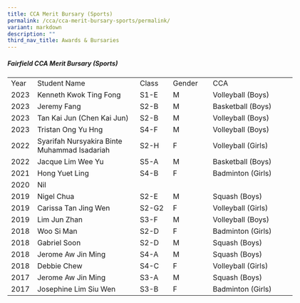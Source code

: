 ```yaml
---
title: CCA Merit Bursary (Sports)
permalink: /cca/cca-merit-bursary-sports/permalink/
variant: markdown
description: ""
third_nav_title: Awards & Bursaries
---
```

##### **Fairfield CCA Merit Bursary (Sports)**<br>

<table style="border-collapse:
 collapse;width:480pt" width="623" cellspacing="0" cellpadding="0" border="0"><colgroup><col style="mso-width-source:userset;mso-width-alt:1609;width:33pt" width="44"> <col style="mso-width-source:userset;mso-width-alt:11190;width:230pt" width="306"> <col style="mso-width-source:userset;mso-width-alt:2560;width:65pt" width="70"> <col style="mso-width-source:userset;mso-width-alt:3145;width:65pt" width="86"> <col style="mso-width-source:userset;mso-width-alt:4278;width:190pt" width="117"></colgroup><tbody><tr style="height:15.0pt" height="20"><td style="height:15.0pt;width:33pt" width="44" class="xl67" height="20">Year</td><td style="border-left:none;width:230pt" width="306" class="xl67">Student Name</td><td style="border-left:none;width:53pt" width="70" class="xl67">Class</td><td style="border-left:none;width:65pt" width="86" class="xl67">Gender</td><td style="border-left:none;width:88pt" width="117" class="xl67">CCA</td></tr><tr style="height:15.0pt" height="20"><td style="height:15.0pt;border-top:none" class="xl66" height="20">2023</td><td style="border-top:none;border-left:none" class="xl68">Kenneth Kwok Ting Fong</td><td style="border-top:none;border-left:none" class="xl68">S1-E</td><td style="border-top:none;border-left:none;width:65pt" width="86" class="xl69">M</td><td style="border-top:none;border-left:none" class="xl71">Volleyball (Boys)</td></tr><tr style="height:15.0pt" height="20"><td style="height:15.0pt;border-top:none" class="xl66" height="20">2023</td><td style="border-top:none;border-left:none" class="xl68">Jeremy Fang</td><td style="border-top:none;border-left:none" class="xl68">S2-B</td><td style="border-top:none;border-left:none" class="xl68">M</td><td style="border-top:none;border-left:none" class="xl71">Basketball (Boys)</td></tr><tr style="height:15.0pt" height="20"><td style="height:15.0pt;border-top:none" class="xl66" height="20">2023</td><td style="border-top:none;border-left:none" class="xl68">Tan Kai Jun (Chen Kai Jun)</td><td style="border-top:none;border-left:none" class="xl68">S2-B</td><td style="border-top:none;border-left:none" class="xl68">M</td><td style="border-top:none;border-left:none" class="xl71">Volleyball (Boys)</td></tr><tr style="height:15.0pt" height="20"><td style="height:15.0pt;border-top:none" class="xl66" height="20">2023</td><td style="border-top:none;border-left:none" class="xl68">Tristan Ong Yu Hng</td><td style="border-top:none;border-left:none" class="xl66">S4-F</td><td style="border-top:none;border-left:none" class="xl66">M</td><td style="border-top:none;border-left:none" class="xl71">Volleyball (Boys)</td></tr><tr style="height:15.0pt" height="20"><td style="height:15.0pt;border-top:none" class="xl66" height="20">2022</td><td style="border-top:none;border-left:none" class="xl68">Syarifah Nursyakira Binte Muhammad Isadariah</td><td style="border-top:none;border-left:none" class="xl66">S2-H</td><td style="border-top:none;border-left:none" class="xl66">F</td><td style="border-top:none;border-left:none" class="xl71">Volleyball (Girls)</td></tr><tr style="height:15.0pt" height="20"><td style="height:15.0pt;border-top:none" class="xl66" height="20">2022</td><td style="border-top:none;border-left:none" class="xl68">Jacque Lim Wee Yu</td><td style="border-top:none;border-left:none" class="xl66">S5-A</td><td style="border-top:none;border-left:none" class="xl66">M</td><td style="border-top:none;border-left:none" class="xl71">Basketball (Boys)</td></tr><tr style="height:15.0pt" height="20"><td style="height:15.0pt;border-top:none" class="xl66" height="20">2021</td><td style="border-top:none;border-left:none" class="xl68">Hong Yuet Ling</td><td style="border-top:none;border-left:none" class="xl66">S4-B</td><td style="border-top:none;border-left:none" class="xl66">F</td><td style="border-top:none;border-left:none" class="xl71">Badminton (Girls)</td></tr><tr style="height:15.0pt" height="20"><td style="height:15.0pt;border-top:none" class="xl66" height="20">2020</td><td style="border-top:none;border-left:none" class="xl68">Nil</td><td style="border-top:none;border-left:none" class="xl66">&nbsp;</td><td style="border-top:none;border-left:none" class="xl66">&nbsp;</td><td style="border-top:none;border-left:none" class="xl71">&nbsp;</td></tr><tr style="height:15.0pt" height="20"><td style="height:15.0pt;border-top:none" class="xl66" height="20">2019</td><td style="border-top:none;border-left:none" class="xl68">Nigel Chua</td><td style="border-top:none;border-left:none" class="xl66">S2-E</td><td style="border-top:none;border-left:none" class="xl66">M</td><td style="border-top:none;border-left:none" class="xl71">Squash (Boys)</td></tr><tr style="height:15.0pt" height="20"><td style="height:15.0pt;border-top:none" class="xl66" height="20">2019</td><td style="border-top:none;border-left:none" class="xl68">Carissa Tan Jing Wen</td><td style="border-top:none;border-left:none" class="xl66">S2-G2</td><td style="border-top:none;border-left:none" class="xl66">F</td><td style="border-top:none;border-left:none" class="xl71">Volleyball (Girls)</td></tr><tr style="height:15.0pt" height="20"><td style="height:15.0pt;border-top:none" class="xl66" height="20">2019</td><td style="border-top:none;border-left:none" class="xl68">Lim Jun Zhan</td><td style="border-top:none;border-left:none" class="xl66">S3-F</td><td style="border-top:none;border-left:none" class="xl66">M</td><td style="border-top:none;border-left:none" class="xl71">Volleyball (Boys)</td></tr><tr style="height:15.0pt" height="20"><td style="height:15.0pt;border-top:none" class="xl66" height="20">2018</td><td style="border-top:none;border-left:none" class="xl68">Woo Si Man</td><td style="border-top:none;border-left:none" class="xl66">S2-D</td><td style="border-top:none;border-left:none" class="xl66">F</td><td style="border-top:none;border-left:none" class="xl71">Badminton (Girls)</td></tr><tr style="height:15.0pt" height="20"><td style="height:15.0pt;border-top:none" class="xl66" height="20">2018</td><td style="border-top:none;border-left:none" class="xl68">Gabriel Soon</td><td style="border-top:none;border-left:none" class="xl66">S2-D</td><td style="border-top:none;border-left:none" class="xl66">M</td><td style="border-top:none;border-left:none" class="xl71">Squash (Boys)</td></tr><tr style="height:15.0pt" height="20"><td style="height:15.0pt;border-top:none" class="xl66" height="20">2018</td><td style="border-top:none;border-left:none" class="xl68">Jerome Aw Jin Ming</td><td style="border-top:none;border-left:none" class="xl66">S4-A</td><td style="border-top:none;border-left:none" class="xl66">M</td><td style="border-top:none;border-left:none" class="xl71">Squash (Boys)</td></tr><tr style="height:15.0pt" height="20"><td style="height:15.0pt;border-top:none" class="xl66" height="20">2018</td><td style="border-top:none;border-left:none" class="xl68">Debbie Chew</td><td style="border-top:none;border-left:none" class="xl66">S4-C</td><td style="border-top:none;border-left:none" class="xl66">F</td><td style="border-top:none;border-left:none" class="xl71">Volleyball (Girls)</td></tr><tr style="height:15.0pt" height="20"><td style="height:15.0pt;border-top:none" class="xl66" height="20">2017</td><td style="border-top:none;border-left:none" class="xl68">Jerome Aw Jin Ming</td><td style="border-top:none;border-left:none" class="xl66">S3-A</td><td style="border-top:none;border-left:none" class="xl66">M</td><td style="border-top:none;border-left:none" class="xl71">Squash (Boys)</td></tr><tr style="height:15.0pt" height="20"><td style="height:15.0pt;border-top:none" class="xl66" height="20">2017</td><td style="border-top:none;border-left:none" class="xl68">Josephine Lim Siu Wen</td><td style="border-top:none;border-left:none" class="xl66">S3-B</td><td style="border-top:none;border-left:none" class="xl66">F</td><td style="border-top:none;border-left:none" class="xl71">Badminton (Girls)</td></tr></tbody></table>